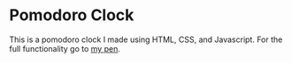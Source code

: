 # Pomodoro Clock

This is a pomodoro clock I made using  HTML, CSS, and Javascript. For the full functionality go to [my pen](http://codepen.io/09jdphil/pen/OXwABE).